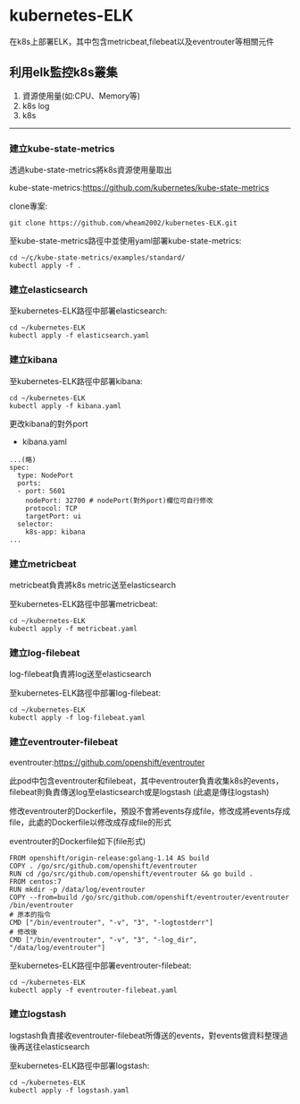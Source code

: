 # kubernetes-ELK

在k8s上部署ELK，其中包含metricbeat,filebeat以及eventrouter等相關元件

## 利用elk監控k8s叢集
1. 資源使用量(如:CPU、Memory等)
2. k8s log
3. k8s 


---


### 建立kube-state-metrics
透過kube-state-metrics將k8s資源使用量取出

kube-state-metrics:https://github.com/kubernetes/kube-state-metrics

clone專案:
```shell=
git clone https://github.com/wheam2002/kubernetes-ELK.git
```

至kube-state-metrics路徑中並使用yaml部署kube-state-metrics:
```shell=
cd ~/ç/kube-state-metrics/examples/standard/
kubectl apply -f .
```

### 建立elasticsearch

至kubernetes-ELK路徑中部署elasticsearch:
```shell=
cd ~/kubernetes-ELK
kubectl apply -f elasticsearch.yaml
```

### 建立kibana

至kubernetes-ELK路徑中部署kibana:
```shell=
cd ~/kubernetes-ELK
kubectl apply -f kibana.yaml
```

更改kibana的對外port

* kibana.yaml
```yaml=
...(略)
spec:
  type: NodePort 
  ports:
  - port: 5601
    nodePort: 32700 # nodePort(對外port)欄位可自行修改
    protocol: TCP
    targetPort: ui
  selector:
    k8s-app: kibana
...
```
### 建立metricbeat

metricbeat負責將k8s metric送至elasticsearch

至kubernetes-ELK路徑中部署metricbeat:
```shell=
cd ~/kubernetes-ELK
kubectl apply -f metricbeat.yaml
```

### 建立log-filebeat

log-filebeat負責將log送至elasticsearch

至kubernetes-ELK路徑中部署log-filebeat:
```shell=
cd ~/kubernetes-ELK
kubectl apply -f log-filebeat.yaml
```

### 建立eventrouter-filebeat

eventrouter:https://github.com/openshift/eventrouter

此pod中包含eventrouter和filebeat，其中eventrouter負責收集k8s的events，filebeat則負責傳送log至elasticsearch或是logstash (此處是傳往logstash)

修改eventrouter的Dockerfile，預設不會將events存成file，修改成將events存成file，此處的Dockerfile以修改成存成file的形式

eventrouter的Dockerfile如下(file形式)
```dockerfile=
FROM openshift/origin-release:golang-1.14 AS build
COPY . /go/src/github.com/openshift/eventrouter
RUN cd /go/src/github.com/openshift/eventrouter && go build .
FROM centos:7
RUN mkdir -p /data/log/eventrouter
COPY --from=build /go/src/github.com/openshift/eventrouter/eventrouter /bin/eventrouter
# 原本的指令
CMD ["/bin/eventrouter", "-v", "3", "-logtostderr"]
# 修改後
CMD ["/bin/eventrouter", "-v", "3", "-log_dir", "/data/log/eventrouter"]
```

至kubernetes-ELK路徑中部署eventrouter-filebeat:
```shell=
cd ~/kubernetes-ELK
kubectl apply -f eventrouter-filebeat.yaml
```

### 建立logstash

logstash負責接收eventrouter-filebeat所傳送的events，對events做資料整理過後再送往elasticsearch

至kubernetes-ELK路徑中部署logstash:
```shell=
cd ~/kubernetes-ELK
kubectl apply -f logstash.yaml
```

